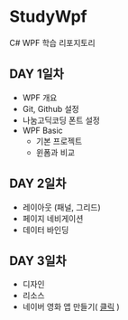 # StudyWpf
C# WPF 학습 리포지토리

## DAY 1일차
- WPF 개요
- Git, Github 설정
- 나눔고딕코딩 폰트 설정
- WPF Basic
  - 기본 프로젝트
  - 윈폼과 비교

## DAY 2일차
- 레이아웃 (패널, 그리드)
- 페이지 네비게이션
- 데이터 바인딩

## DAY 3일차
- 디자인
- 리소스
- 네이버 영화 앱 만들기( [클릭](https://github.com/YiDongYeol/StudyWpf/tree/main/portfolio) )
